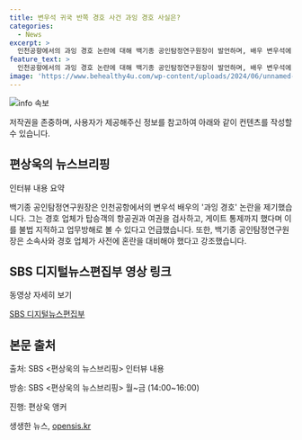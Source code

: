 ```yaml
---
title: 변우석 귀국 반쪽 경호 사건 과잉 경호 사실은?
categories:
  - News
excerpt: >
  인천공항에서의 과잉 경호 논란에 대해 백기종 공인탐정연구원장이 발언하며, 배우 변우석에 대한 논란을 적극적으로 탐구했다. 변우석의 경호 업체가 탑승객의 항공권 및 여권을 불법으로 확인하고, 출입 게이트를 통제하는 등 법적 문제에 대한 조직적 대비가 부족하다는 지적이다. 자세한 내용은 SBS 디지털뉴스편집부에서 확인할 수 있다.
feature_text: >
  인천공항에서의 과잉 경호 논란에 대해 백기종 공인탐정연구원장이 발언하며, 배우 변우석에 대한 논란을 적극적으로 탐구했다. 변우석의 경호 업체가 탑승객의 항공권 및 여권을 불법으로 확인하고, 출입 게이트를 통제하는 등 법적 문제에 대한 조직적 대비가 부족하다는 지적이다. 자세한 내용은 SBS 디지털뉴스편집부에서 확인할 수 있다.
image: 'https://www.behealthy4u.com/wp-content/uploads/2024/06/unnamed-file.png'
---
```


<p><img src="https://www.behealthy4u.com/wp-content/uploads/2024/06/unnamed-file.png" alt="info 속보" /></p>

<p>저작권을 존중하며, 사용자가 제공해주신 정보를 참고하여 아래와 같이 컨텐츠를 작성할 수 있습니다.</p>

<h2 data-ke-size="size26">편상욱의 뉴스브리핑</h2>

<p>인터뷰 내용 요약</p>

<p data-ke-size="size16">백기종 공인탐정연구원장은 인천공항에서의 변우석 배우의 '과잉 경호' 논란을 제기했습니다. 그는 경호 업체가 탑승객의 항공권과 여권을 검사하고, 게이트 통제까지 했다며 이를 불법 지적하고 업무방해로 볼 수 있다고 언급했습니다. 또한, 백기종 공인탐정연구원장은 소속사와 경호 업체가 사전에 혼란을 대비해야 했다고 강조했습니다.</p>

<h2 data-ke-size="size26">SBS 디지털뉴스편집부 영상 링크</h2>

<p>동영상 자세히 보기</p>

<p data-ke-size="size16"><a href="https://news.sbs.co.kr/news/endPage.do?news_id=N1006419544&plink=ORI&cooper=NAVER" target="_blank" rel="nofollow">SBS 디지털뉴스편집부</a></p>

<h2 data-ke-size="size26">본문 출처</h2>

<p data-ke-size="size16">출처: SBS <편상욱의 뉴스브리핑> 인터뷰 내용</p>

<p data-ke-size="size16">방송: SBS <편상욱의 뉴스브리핑> 월~금 (14:00~16:00)</p>

<p data-ke-size="size16">진행: 편상욱 앵커</p>
생생한 뉴스, <a href="https://opensis.kr" rel="dofollow">opensis.kr</a>



